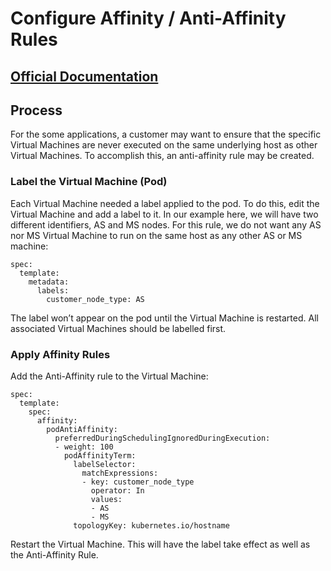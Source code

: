 # Configure Affinity / Anti-Affinity Rules

## [Official Documentation](https://docs.openshift.com/container-platform/4.14/virt/virtual_machines/advanced_vm_management/virt-specifying-nodes-for-vms.html)

## Process

For the some applications, a customer may want to ensure that the specific Virtual Machines are never executed on the same underlying host as other Virtual Machines.  To accomplish this, an anti-affinity rule may be created.

### Label the Virtual Machine (Pod)

Each Virtual Machine needed a label applied to the pod.  To do this, edit the Virtual Machine and add a label to it.  In our example here, we will have two different identifiers, AS and MS nodes.  For this rule, we do not want any AS nor MS Virtual Machine to run on the same host as any other AS or MS machine:

```
spec:
  template:
    metadata:
      labels:
        customer_node_type: AS
```

The label won’t appear on the pod until the Virtual Machine is restarted. All associated Virtual Machines should be labelled first.

### Apply Affinity Rules

Add the Anti-Affinity rule to the Virtual Machine:

```
spec:
  template:
    spec:
      affinity:
        podAntiAffinity:
          preferredDuringSchedulingIgnoredDuringExecution: 
          - weight: 100
            podAffinityTerm:
              labelSelector:
                matchExpressions:
                - key: customer_node_type
                  operator: In
                  values:
                  - AS
                  - MS
              topologyKey: kubernetes.io/hostname
```

Restart the Virtual Machine. This will have the label take effect as well as the Anti-Affinity Rule.
